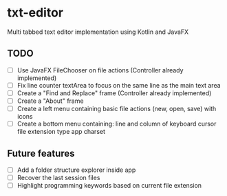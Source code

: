 # txt-editor

Multi tabbed text editor implementation using Kotlin and JavaFX

## TODO
 - [ ] Use JavaFX FileChooser on file actions (Controller already implemented)
 - [ ] Fix line counter textArea to focus on the same line as the main text area
 - [ ] Create a "Find and Replace" frame (Controller already implemented)
 - [ ] Create a "About" frame
 - [ ] Create a left menu containing basic file actions (new, open, save) with icons
 - [ ] Create a bottom menu containing: 
            line and column of keyboard cursor
            file extension type
            app charset

## Future features
 - [ ] Add a folder structure explorer inside app
 - [ ] Recover the last session files
 - [ ] Highlight programming keywords based on current file extension